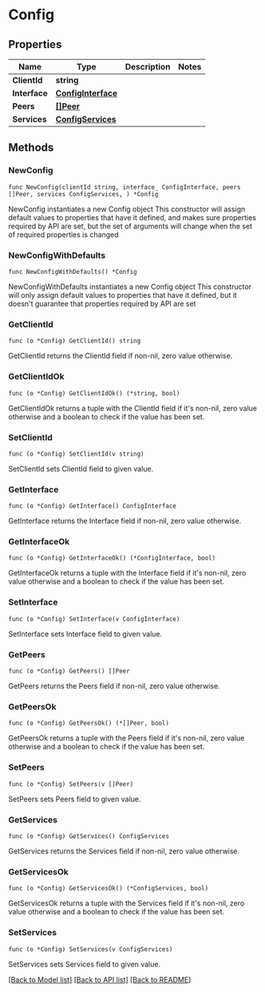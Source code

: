 # Config

## Properties

Name | Type | Description | Notes
------------ | ------------- | ------------- | -------------
**ClientId** | **string** |  | 
**Interface** | [**ConfigInterface**](ConfigInterface.md) |  | 
**Peers** | [**[]Peer**](Peer.md) |  | 
**Services** | [**ConfigServices**](ConfigServices.md) |  | 

## Methods

### NewConfig

`func NewConfig(clientId string, interface_ ConfigInterface, peers []Peer, services ConfigServices, ) *Config`

NewConfig instantiates a new Config object
This constructor will assign default values to properties that have it defined,
and makes sure properties required by API are set, but the set of arguments
will change when the set of required properties is changed

### NewConfigWithDefaults

`func NewConfigWithDefaults() *Config`

NewConfigWithDefaults instantiates a new Config object
This constructor will only assign default values to properties that have it defined,
but it doesn't guarantee that properties required by API are set

### GetClientId

`func (o *Config) GetClientId() string`

GetClientId returns the ClientId field if non-nil, zero value otherwise.

### GetClientIdOk

`func (o *Config) GetClientIdOk() (*string, bool)`

GetClientIdOk returns a tuple with the ClientId field if it's non-nil, zero value otherwise
and a boolean to check if the value has been set.

### SetClientId

`func (o *Config) SetClientId(v string)`

SetClientId sets ClientId field to given value.


### GetInterface

`func (o *Config) GetInterface() ConfigInterface`

GetInterface returns the Interface field if non-nil, zero value otherwise.

### GetInterfaceOk

`func (o *Config) GetInterfaceOk() (*ConfigInterface, bool)`

GetInterfaceOk returns a tuple with the Interface field if it's non-nil, zero value otherwise
and a boolean to check if the value has been set.

### SetInterface

`func (o *Config) SetInterface(v ConfigInterface)`

SetInterface sets Interface field to given value.


### GetPeers

`func (o *Config) GetPeers() []Peer`

GetPeers returns the Peers field if non-nil, zero value otherwise.

### GetPeersOk

`func (o *Config) GetPeersOk() (*[]Peer, bool)`

GetPeersOk returns a tuple with the Peers field if it's non-nil, zero value otherwise
and a boolean to check if the value has been set.

### SetPeers

`func (o *Config) SetPeers(v []Peer)`

SetPeers sets Peers field to given value.


### GetServices

`func (o *Config) GetServices() ConfigServices`

GetServices returns the Services field if non-nil, zero value otherwise.

### GetServicesOk

`func (o *Config) GetServicesOk() (*ConfigServices, bool)`

GetServicesOk returns a tuple with the Services field if it's non-nil, zero value otherwise
and a boolean to check if the value has been set.

### SetServices

`func (o *Config) SetServices(v ConfigServices)`

SetServices sets Services field to given value.



[[Back to Model list]](../README.md#documentation-for-models) [[Back to API list]](../README.md#documentation-for-api-endpoints) [[Back to README]](../README.md)


